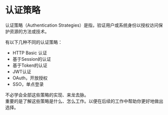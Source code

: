 # 认证策略
认证策略（Authentication Strategies）是指，验证用户或系统身份以授权访问保护资源的方法或技术。

有以下几种不同的认证策略：  
- HTTP Basic 认证
- 基于Session的认证
- 基于Token的认证
- JWT认证
- OAuth，开放授权
- SSO，单点登录

不必学会全部这些策略的实现、来龙去脉。  
重要的是了解这些策略是什么、怎么工作。以便在后续的工作中帮助你更好地做出选择。